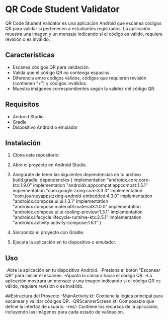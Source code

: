 # QR Code Student Validator

QR Code Student Validator es una aplicación Android que escanea códigos QR para validar si pertenecen a estudiantes registrados. La aplicación muestra una imagen y un mensaje indicando si el código es válido, requiere revisión o es inválido.

## Características

- Escanea códigos QR para validación.
- Valida que el código QR no contenga espacios.
- Diferencia entre códigos válidos, códigos que requieren revisión (contienen "+") y códigos inválidos.
- Muestra imágenes correspondientes según la validez del código QR.

## Requisitos

- Android Studio
- Gradle
- Dispositivo Android o emulador

## Instalación

1. Clona este repositorio:
2. Abre el proyecto en Android Studio.
3. Asegúrate de tener las siguientes dependencias en tu archivo build.gradle:
   dependencies {
    implementation "androidx.core:core-ktx:1.9.0"
    implementation "androidx.appcompat:appcompat:1.5.1"
    implementation "com.google.zxing:core:3.3.3"
    implementation "com.journeyapps:zxing-android-embedded:4.3.0"
    implementation "androidx.compose.ui:ui:1.3.1"
    implementation "androidx.compose.material3:material3:1.0.0"
    implementation "androidx.compose.ui:ui-tooling-preview:1.3.1"
    implementation "androidx.lifecycle:lifecycle-runtime-ktx:2.5.1"
    implementation "androidx.activity:activity-compose:1.6.1"
}

4. Sincroniza el proyecto con Gradle.
5. Ejecuta la aplicación en tu dispositivo o emulador.

## Uso
-Abre la aplicación en tu dispositivo Android.
-Presiona el botón "Escanear QR" para iniciar el escaneo.
-Apunta la cámara hacia el código QR.
-La aplicación mostrará un mensaje y una imagen indicando si el código QR es válido, requiere revisión o es inválido.

##Estructura del Proyecto
-MainActivity.kt: Contiene la lógica principal para escanear y validar códigos QR.
-QRScannerScreen.kt: Composable que define la interfaz de usuario.
-res/: Contiene los recursos de la aplicación, incluyendo las imágenes para cada estado de validación.

